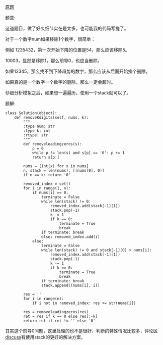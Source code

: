 [原题](https://leetcode.com/problems/remove-k-digits)

题意:

这道题目，做了好久细节实在是太多，也可能我的代码写搓了。

对于一个数字num如果移除1个数字，很简单：

例如 1235432，第一次开始下降的位置是54，那么应该移除5。

10003，显然是移除1，那么前导0，也应当删除。

如果12345，那么找不到下降趋势的数字，那么应该从后面开始挨个删除。


如果真的是一个数字一个数字的删除，那么一定会超时。

仔细分析模拟之后，如果想一遍遍历，使用一个stack就可以了。

题解:


```
class Solution(object):
    def removeKdigits(self, nums, k):
        """
        :type num: str
        :type k: int
        :rtype: str
        """
        def removeleadingzeros(s):
            p = 0
            while p != len(s) and s[p] == '0': p += 1
            return s[p:]
        
        nums = [int(x) for x in nums]
        n, stack = len(nums), [(nums[0], 0)]
        if n == k: return '0'
        
        removed_index = set()
        for i in range(1, n):
            if nums[i] == 0:
                terminate = False              
                while len(stack) != 0:
                    removed_index.add(stack[-1][1])
                    stack.pop(-1)
                    k -= 1
                    if k == 0:
                        terminate = True
                        break
                if terminate: break
                else: removed_index.add(i)
            else:
                terminate = False
                while len(stack) != 0 and stack[-1][0] > nums[i]:
                    removed_index.add(stack[-1][1])
                    stack.pop(-1)
                    k -= 1
                    if k == 0:
                        terminate = True
                        break
                if terminate: break
                stack.append((nums[i], i))
                
        res = ''
        for i in range(n):
            if i not in removed_index: res += str(nums[i])
        
        res = removeleadingzeros(res)
        ret = res if k == 0 else res[:-k]
        return ret if ret != '' else '0'

```

其实这个前导0问题，这里处理的也不是很好，判断的特殊情况比较多，评论区[discuss](https://discuss.leetcode.com/category/527)有使用stack的更好的解决方案。